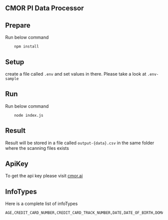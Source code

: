 ## CMOR PI Data Processor

## Prepare
Run below command
```
    npm install
```

## Setup
create a file called `.env` and set values in there. Please take a look at `.env-sample`

## Run
Run below command
```
    node index.js
```

## Result
Result will be stored in a file called `output-{data}.csv` in the same folder where the scanning files exists


## ApiKey
To get the api key please visit [cmor.ai](https://cmor.ai)

## InfoTypes
Here is a complete list of infoTypes

```
AGE,CREDIT_CARD_NUMBER,CREDIT_CARD_TRACK_NUMBER,DATE,DATE_OF_BIRTH,DOMAIN_NAME,EMAIL_ADDRESS,ETHNIC_GROUP,FEMALE_NAME,FIRST_NAME,GENDER,GENERIC_ID,IBAN_CODE,HTTP_COOKIE,ICD9_CODE,ICD10_CODE,IMEI_HARDWARE_ID,IMSI_ID,IP_ADDRESS,LAST_NAME,LOCATION,MAC_ADDRESS,MAC_ADDRESS_LOCAL,MALE_NAME,MEDICAL_TERM,ORGANIZATION_NAME,PASSPORT,PERSON_NAME,PHONE_NUMBER,STREET_ADDRESS,SWIFT_CODE,STORAGE_SIGNED_POLICY_DOCUMENT,STORAGE_SIGNED_URL,TIME,URL,VEHICLE_IDENTIFICATION_NUMBER,PASSWORD,CANADA_BANK_ACCOUNT,CANADA_BC_PHN,CANADA_DRIVERS_LICENSE_NUMBER,CANADA_OHIP,CANADA_PASSPORT,CANADA_QUEBEC_HIN,CANADA_SOCIAL_INSURANCE_NUMBER,AMERICAN_BANKERS_CUSIP_ID,FDA_CODE,US_ADOPTION_TAXPAYER_IDENTIFICATION_NUMBER,US_BANK_ROUTING_MICR,US_DEA_NUMBER,US_DRIVERS_LICENSE_NUMBER,US_EMPLOYER_IDENTIFICATION_NUMBER,US_HEALTHCARE_NPI,US_INDIVIDUAL_TAXPAYER_IDENTIFICATION_NUMBER,US_PASSPORT,US_PREPARER_TAXPAYER_IDENTIFICATION_NUMBER,US_SOCIAL_SECURITY_NUMBER,US_STATE,US_TOLLFREE_PHONE_NUMBER,US_VEHICLE_IDENTIFICATION_NUMBER,MEXICO_CURP_NUMBER,MEXICO_PASSPORT
```